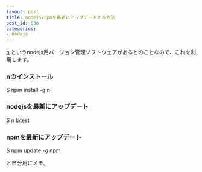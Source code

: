 ```yaml
---
layout: post
title: nodejs/npmを最新にアップデートする方法
post_id: 638
categories: 
- nodejs
---
```


[n](https://github.com/tj/n) というnodejs用バージョン管理ソフトウェアがあるとのことなので、これを利用します。


### nのインストール



$ npm install -g n


### nodejsを最新にアップデート



$ n latest


### npmを最新にアップデート



$ npm update -g npm

と自分用にメモ。